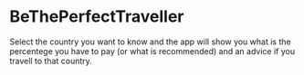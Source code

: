 BeThePerfectTraveller
=====================

Select the country you want to know and the app will show you what is the percentege you have to pay (or what is recommended) and an advice if you travell to that country.
